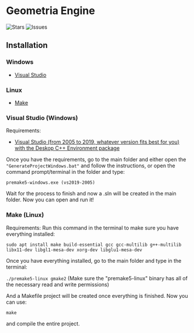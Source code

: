 # Geometria Engine

![Stars](https://img.shields.io/github/stars/TheNachoBIT/GeometriaEngine)
![Issues](https://img.shields.io/github/issues/TheNachoBIT/GeometriaEngine)

## Installation

### Windows
* [Visual Studio](#visual-studio-windows)

### Linux
* [Make](#make-linux)

### Visual Studio (Windows)

Requirements:
* [Visual Studio (from 2005 to 2019, whatever version fits best for you) with the Deskop C++ Environment package](https://visualstudio.microsoft.com/vs/)

Once you have the requirements, go to the main folder and either open the ``"GenerateProjectWindows.bat"`` and follow the instructions,
or open the command prompt/terminal in the folder and type:

``
premake5-windows.exe (vs2019-2005)
``

Wait for the process to finish and now a .sln will be created in the main folder. Now you can open and run it!

### Make (Linux)

Requirements:
Run this command in the terminal to make sure you have everything installed:

``sudo apt install make build-essential gcc gcc-multilib g++-multilib libx11-dev libgl1-mesa-dev xorg-dev libglu1-mesa-dev``

Once you have everything installed, go to the main folder and type in the terminal:

``./premake5-linux gmake2`` (Make sure the "premake5-linux" binary has all of the necessary read and write permissions)

And a Makefile project will be created once everything is finished. Now you can use:

``make``

and compile the entire project.
